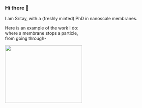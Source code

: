 ### Hi there 👋

I am Sritay, with a (freshly minted) PhD in nanoscale membranes. 

Here is an example of the work I do:  
where a membrane stops a particle,     
from going through-

<img src="rej_jif.gif" width="250" height="188" />




